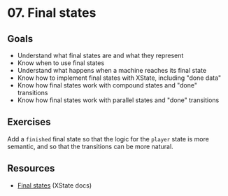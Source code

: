 # 07. Final states

## Goals

- Understand what final states are and what they represent
- Know when to use final states
- Understand what happens when a machine reaches its final state
- Know how to implement final states with XState, including "done data"
- Know how final states work with compound states and "done" transitions
- Know how final states work with parallel states and "done" transitions

## Exercises

Add a `finished` final state so that the logic for the `player` state is more semantic, and so that the transitions can be more natural.

## Resources

- [Final states](https://xstate.js.org/docs/guides/final.html) (XState docs)
